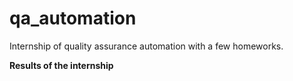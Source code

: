 # qa_automation
Internship of quality assurance automation with a few homeworks.

**Results of the internship**
